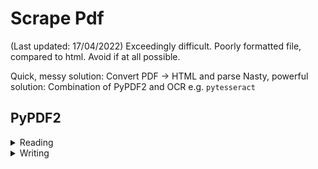 # Scrape Pdf

(Last updated: 17/04/2022)
Exceedingly difficult. Poorly formatted file, compared to html. Avoid if at all possible.

Quick, messy solution: Convert PDF -> HTML and parse
Nasty, powerful solution: Combination of PyPDF2 and OCR e.g. `pytesseract`

## PyPDF2

<details>
  
  <summary> Reading </summary>
  
  ```python
  from PyPDF2 import PdfFileReader, PdfFileWriter

  file_path = 'notes.pdf'
  pdf = PdfFileReader(file_path)
 
  outline_dict = pdf.getOutlines() # Table of contents extraction
  
  named_destinations = pdf.getNamedDestinations() # :: Dict(str, PyPDF2.generic.Destination)
  for k,v in named_destinations:
    destination_page_num = pdf.getDestinationPageNumber(v) # :: int
    pageObj = pdf.getPage(destination_page_num) # :: PyPDF2.pdf.PageObject

  ```
  
</details>

<details>
  
  <summary> Writing </summary>
  
  ```python
  from PyPDF2 import PdfFileReader, PdfFileWriter
  writer = PdfFileWriter()
  
  # Misc Stuff 
  writer.removeLinks()
  writer.removeImages(ignoreByteStringObject=False) 
  
  with open("experiment.pdf", "wb") as f:
    writer.write(f)


  ```
  
</details>
